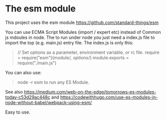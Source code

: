 # The esm module
This project uses the esm module 
https://github.com/standard-things/esm

You can use ECMA Script Modules (import / expert etc) instead of Common js mdoules in node.
The to run under node you just need a index.js file to import the top (e.g. main.js) entry file.
The index.js is only this:
> // Set options as a parameter, environment variable, or rc file.
> require = require("esm")(module/*, options*/)
> module.exports = require("./main.js")


You can also use: 
> node -r esm 
to run any ES Module.

See also https://medium.com/web-on-the-edge/tomorrows-es-modules-today-c53d29ac448c
and https://codewithhugo.com/use-es-modules-in-node-without-babel/webpack-using-esm/

Easy to use.
